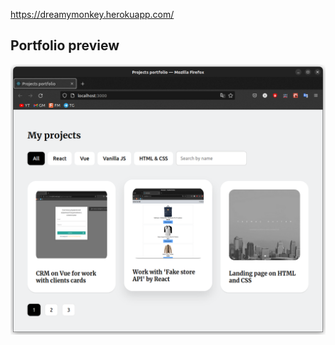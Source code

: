 https://dreamymonkey.herokuapp.com/

## Portfolio  preview
![Иллюстрация к проекту](https://github.com/ASKoshelenko/portfolio/blob/main/public/portfolio.png)
